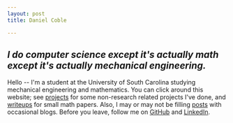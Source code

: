 ```yaml
---
layout: post
title: Daniel Coble

---
```


## *I do computer science except it's actually math except it's actually mechanical engineering.*

Hello -- I'm a student at the University of South Carolina studying mechanical engineering and mathematics. You can click around this website; see [projects](/projects.html) for some non-research related projects I've done, and [writeups](/writeups.html) for small math papers. Also, I may or may not be filling [posts](/posts.html) with occasional blogs. Before you leave, follow me on [GitHub](site.github_owner_url) and [LinkedIn](site.linkedin).